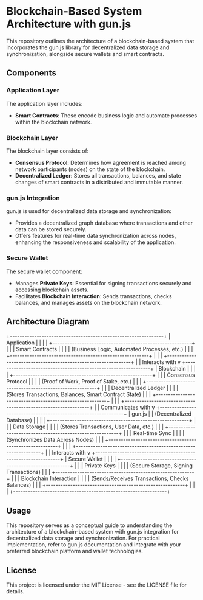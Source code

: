 # Blockchain-Based System Architecture with gun.js

This repository outlines the architecture of a blockchain-based system that incorporates the gun.js library for decentralized data storage and synchronization, alongside secure wallets and smart contracts.

## Components

### Application Layer

The application layer includes:

- **Smart Contracts**: These encode business logic and automate processes within the blockchain network.

### Blockchain Layer

The blockchain layer consists of:

- **Consensus Protocol**: Determines how agreement is reached among network participants (nodes) on the state of the blockchain.
- **Decentralized Ledger**: Stores all transactions, balances, and state changes of smart contracts in a distributed and immutable manner.

### gun.js Integration

gun.js is used for decentralized data storage and synchronization:

- Provides a decentralized graph database where transactions and other data can be stored securely.
- Offers features for real-time data synchronization across nodes, enhancing the responsiveness and scalability of the application.

### Secure Wallet

The secure wallet component:

- Manages **Private Keys**: Essential for signing transactions securely and accessing blockchain assets.
- Facilitates **Blockchain Interaction**: Sends transactions, checks balances, and manages assets on the blockchain network.

## Architecture Diagram

+---------------------------------------------------------------+
|                         Application                           |
|                                                               |
|  +---------------------------------------------------------+  |
|  |                       Smart Contracts                  |  |
|  |   (Business Logic, Automated Processes, etc.)          |  |
|  +---------------------------------------------------------+  |
|                                                               |
+---------------------------------------------------------------+
                         |
                         | Interacts with
                         v
+---------------------------------------------------------------+
|                         Blockchain                            |
|                                                               |
|  +---------------------------------------------------------+  |
|  |                      Consensus Protocol                 |  |
|  |  (Proof of Work, Proof of Stake, etc.)                  |  |
|  +---------------------------------------------------------+  |
|  |                      Decentralized Ledger               |  |
|  |  (Stores Transactions, Balances, Smart Contract State)  |  |
|  +---------------------------------------------------------+  |
|                                                               |
+---------------------------------------------------------------+
                         |
                         | Communicates with
                         v
+---------------------------------------------------------------+
|                         gun.js                                |
|                         (Decentralized Database)              |
|                                                               |
|  +---------------------------------------------------------+  |
|  |                      Data Storage                       |  |
|  |  (Stores Transactions, User Data, etc.)                 |  |
|  +---------------------------------------------------------+  |
|  |                      Real-time Sync                     |  |
|  |  (Synchronizes Data Across Nodes)                       |  |
|  +---------------------------------------------------------+  |
|                                                               |
+---------------------------------------------------------------+
                         |
                         | Interacts with
                         v
+---------------------------------------------------------------+
|                         Secure Wallet                         |
|                                                               |
|  +---------------------------------------------------------+  |
|  |                      Private Keys                        |  |
|  |  (Secure Storage, Signing Transactions)                 |  |
|  +---------------------------------------------------------+  |
|  |                      Blockchain Interaction             |  |
|  |  (Sends/Receives Transactions, Checks Balances)         |  |
|  +---------------------------------------------------------+  |
|                                                               |
+---------------------------------------------------------------+

## Usage

This repository serves as a conceptual guide to understanding the architecture of a blockchain-based system with gun.js integration for decentralized data storage and synchronization. For practical implementation, refer to gun.js documentation and integrate with your preferred blockchain platform and wallet technologies.

## License

This project is licensed under the MIT License - see the LICENSE file for details.
